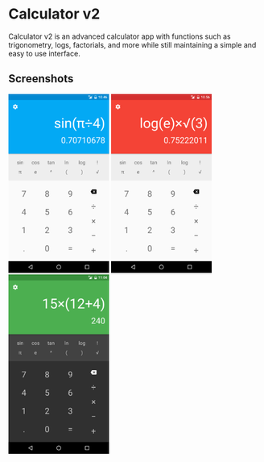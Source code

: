 # Calculator v2

Calculator v2 is an advanced calculator app with functions such as trigonometry, logs, factorials, and more while still maintaining a simple and easy to use interface.

## Screenshots

<img src="screenshots/1.png" width="200">
<img src="screenshots/2.png" width="200">
<img src="screenshots/3.png" width="200">
